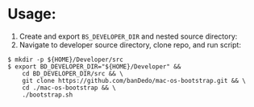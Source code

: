 # Usage:
1. Create and export `BS_DEVELOPER_DIR` and nested source directory:
2. Navigate to developer source directory, clone repo, and run script:

```
$ mkdir -p ${HOME}/Developer/src
$ export BD_DEVELOPER_DIR="${HOME}/Developer" && 
    cd BD_DEVELOPER_DIR/src && \
    git clone https://github.com/banDedo/mac-os-bootstrap.git && \
    cd ./mac-os-bootstrap && \
    ./bootstrap.sh
```
